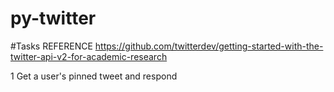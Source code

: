 # py-twitter

#Tasks
REFERENCE
https://github.com/twitterdev/getting-started-with-the-twitter-api-v2-for-academic-research

1 Get a user's pinned tweet and respond
